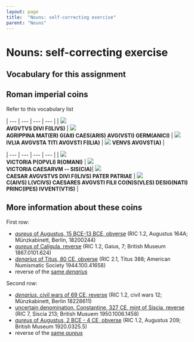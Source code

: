 ```yaml
---
layout: page
title:  "Nouns: self-correcting exercise"
parent: "Nouns"
---
```



# Nouns: self-correcting exercise


## Vocabulary for this assignment





## Roman imperial coins



Refer to this vocabulary list


| --- | --- | --- | --- |
| [![](/imgs/ric1_2_aug.164a.png)](/imgs/ric1_2_aug.164a.png) <br/> **AVGVTVS DIVI F(ILIVS)** | [![](/imgs/ric-1_2-gai-7.png)](/imgs/ric-1_2-gai-7.png) <br/> **AGRIPPINA MAT(ER) G(AII) CAES(ARIS) AVG(VSTI) GERM(ANICI)** | [![](/imgs/ric2_1_2_tit-388.png)](/imgs/ric2_1_2_tit-388.png) <br/> **IVLIA AVGVSTA TITI AVGVSTI F(ILIA)** | [![](/imgs/ric2_1_2_tit-388-rev.png)](/imgs/ric2_1_2_tit-388-rev.png) **VENVS AVGVST(A)** |





| --- | --- | --- | --- |
| [![](/imgs/ric1_2_cw_12.png)](/imgs/ric1_2_cw_12.png) <br/> **VICTORIA P(OPVLI) R(OMANI)** | ![](/imgs/ric7_sis_213.png) <br/> **VICTORIA CAESARVM -- SIS(CIA)**| [![](/imgs/ric1_2_aug.209.png)](/imgs/ric1_2_aug.209.png) <br/> **CAESAR AVGVSTVS DIVI F(ILIVS) PATER PATRIAE** | [![](/imgs/ric_1_2_aug_209_rev.png)](/imgs/ric_1_2_aug_209_rev.png) <br/> **C(AIVS) L(VCIVS) CAESARES AVGVSTI FILII CO(N)S(VLES) DESIG(NATI) PRINC(IPES) IVVENT(VTIS)** |




## More information about these coins

First row:

- [*aureus* of Augustus, 15 BCE-13 BCE, obverse](http://numismatics.org/ocre/id/ric.1(2).aug.164A) (RIC 1.2, Augustus 164A; Münzkabinett, Berlin, 18200244)
-  [*aureus* of Caligula, reverse](http://numismatics.org/ocre/id/ric.1(2).gai.7) (RIC 1.2, Gaius, 7; British Museum 1867.0101.624)
- [*denarius* of Titus, 80 CE, obverse](http://numismatics.org/ocre/id/ric.2_1(2).tit.388) (RIC 2.1, Titus 388; American Numismatic Society 1944.100.41658)
- reverse of the [same *denarius*](http://numismatics.org/ocre/id/ric.2_1(2).tit.388)


Second row:

- [*denarius*, civil wars of 69 CE, reverse](http://numismatics.org/ocre/id/ric.1(2).cw.12) (RIC 1.2, civil wars 12; Münzkabinett, Berlin 18228611)
- [uncertain denomination, Constantine, 327 CE, mint of Siscia, reverse](http://numismatics.org/ocre/id/ric.7.sis.213) (RIC 7, Siscia 213; British Musuem 1950.1006.1458)
- [*aureus* of Augustus, 2 BCE - 4 CE, obverse](http://numismatics.org/ocre/id/ric.1(2).aug.209) (RIC 1.2, Augustus 209; British Museum 1920.0325.5)
- reverse of the [same *aureus*](http://numismatics.org/ocre/id/ric.1(2).aug.209)
